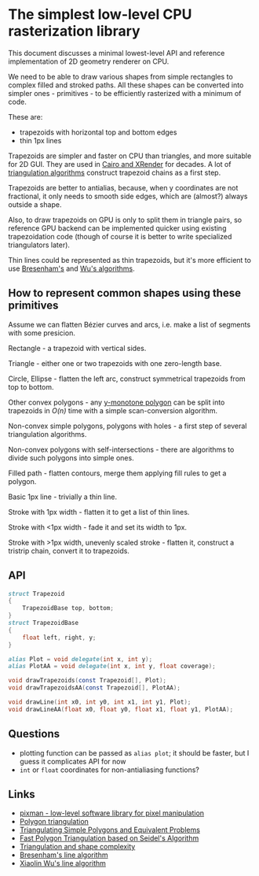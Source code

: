 # The simplest low-level CPU rasterization library

This document discusses a minimal lowest-level API and reference implementation of 2D geometry renderer on CPU.

We need to be able to draw various shapes from simple rectangles to complex filled and stroked paths.
All these shapes can be converted into simpler ones - primitives - to be efficiently rasterized with a minimum of code.

These are:
- trapezoids with horizontal top and bottom edges
- thin 1px lines

Trapezoids are simpler and faster on CPU than triangles, and more suitable for 2D GUI. They are used in [Cairo and XRender](http://pixman.org/) for decades. A lot of [triangulation algorithms](https://en.wikipedia.org/wiki/Polygon_triangulation) construct trapezoid chains as a first step.

Trapezoids are better to antialias, because, when y coordinates are not fractional, it only needs to smooth side edges, which are (almost?) always outside a shape.

Also, to draw trapezoids on GPU is only to split them in triangle pairs, so reference GPU backend can be implemented quicker using existing trapezoidation code (though of course it is better to write specialized triangulators later).

Thin lines could be represented as thin trapezoids, but it's more efficient to use [Bresenham's](https://en.wikipedia.org/wiki/Bresenham%27s_line_algorithm) and [Wu's algorithms](https://en.wikipedia.org/wiki/Xiaolin_Wu%27s_line_algorithm).

## How to represent common shapes using these primitives

Assume we can flatten Bézier curves and arcs, i.e. make a list of segments with some presicion.

Rectangle - a trapezoid with vertical sides.

Triangle - either one or two trapezoids with one zero-length base.

Circle, Ellipse - flatten the left arc, construct symmetrical trapezoids from top to bottom.

Other convex polygons - any [y-monotone polygon](https://en.wikipedia.org/wiki/Monotone_polygon) can be split into trapezoids in *O(n)* time with a simple scan-conversion algorithm.

Non-convex simple polygons, polygons with holes - a first step of several triangulation algorithms.

Non-convex polygons with self-intersections - there are algorithms to divide such polygons into simple ones.

Filled path - flatten contours, merge them applying fill rules to get a polygon.

Basic 1px line - trivially a thin line.

Stroke with 1px width - flatten it to get a list of thin lines.

Stroke with <1px width - fade it and set its width to 1px.

Stroke with >1px width, unevenly scaled stroke - flatten it, construct a tristrip chain, convert it to trapezoids.

## API

```D
struct Trapezoid
{
    TrapezoidBase top, bottom;
}
struct TrapezoidBase
{
    float left, right, y;
}

alias Plot = void delegate(int x, int y);
alias PlotAA = void delegate(int x, int y, float coverage);

void drawTrapezoids(const Trapezoid[], Plot);
void drawTrapezoidsAA(const Trapezoid[], PlotAA);

void drawLine(int x0, int y0, int x1, int y1, Plot);
void drawLineAA(float x0, float y0, float x1, float y1, PlotAA);
```

## Questions
- plotting function can be passed as `alias plot`; it should be faster, but I guess it complicates API for now
- `int` or `float` coordinates for non-antialiasing functions?

## Links

* [pixman - low-level software library for pixel manipulation](http://pixman.org/)
* [Polygon triangulation](https://en.wikipedia.org/wiki/Polygon_triangulation)
* [Triangulating Simple Polygons and Equivalent Problems](https://www.researchgate.net/publication/220183456_Triangulating_Simple_Polygons_and_Equivalent_Problems)
* [Fast Polygon Triangulation based on Seidel's Algorithm](https://www.cs.unc.edu/~dm/CODE/GEM/chapter.html)
* [Triangulation and shape complexity](https://www.cs.princeton.edu/~chazelle/pubs/TriangulShapeComplexity.pdf)
* [Bresenham's line algorithm](https://en.wikipedia.org/wiki/Bresenham%27s_line_algorithm)
* [Xiaolin Wu's line algorithm](https://en.wikipedia.org/wiki/Xiaolin_Wu%27s_line_algorithm)
